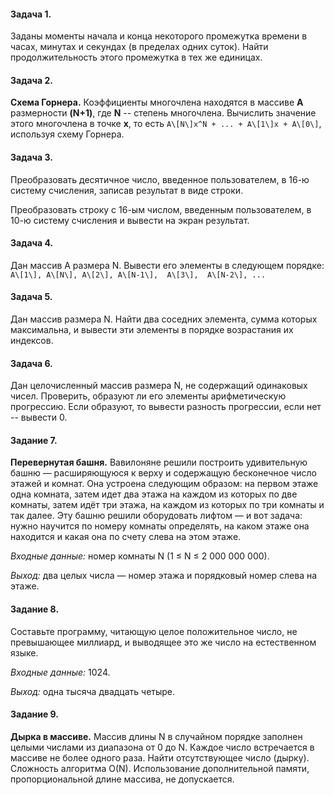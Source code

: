 #### Задача 1.
Заданы моменты начала и конца некоторого промежутка времени в часах, минутах и секундах (в пределах одних суток). 
Найти продолжительность этого промежутка в тех же единицах.

#### Задача 2.
**Схема Горнера.** Коэффициенты многочлена находятся в массиве **A** размерности **(N+1)**, 
где **N** -- степень многочлена. Вычислить значение этого многочлена в точке **x**, то есть
```A\[N\]x^N + ... + A\[1\]x + A\[0\]```, используя схему Горнера.

#### Задача 3.
Преобразовать десятичное число, введенное пользователем, в 16-ю систему счисления, записав результат в виде строки.

Преобразовать строку с 16-ым числом, введенным пользователем, в 10-ю систему счисления и вывести на экран результат.

#### Задача 4.
Дан массив A размера N. Вывести его элементы в следующем порядке: 
```A\[1\], A\[N\], A\[2\], A\[N-1\],  A\[3\],  A\[N-2\], ... ```

#### Задача 5.
Дан массив размера N. Найти два соседних элемента, сумма которых максимальна, и вывести эти элементы в порядке возрастания их индексов.

#### Задача 6.
Дан целочисленный массив размера N, не содержащий одинаковых чисел. 
Проверить, образуют ли его элементы арифметическую прогрессию. 
Если образуют, то вывести разность прогрессии, если нет -- вывести 0.

#### Задание 7.
**Перевернутая башня.** Вавилоняне решили построить удивительную башню — расширяющуюся к верху и содержащую бесконечное число этажей и комнат. 
Она устроена следующим образом: на первом этаже одна комната, затем идет два этажа на каждом из которых по две комнаты, затем идёт три этажа, на каждом из которых по три комнаты и так далее. 
Эту башню решили оборудовать лифтом — и вот задача: нужно научится по номеру комнаты определять, на каком этаже она находится и какая она по счету слева на этом этаже. 

*Входные данные:* номер комнаты N (1 ≤ N ≤ 2 000 000 000). 

*Выход:* два целых числа — номер этажа и порядковый номер слева на этаже.

#### Задание 8.
Составьте программу, читающую целое положительное число, не превышающее миллиард, и выводящее это же число на естественном языке.

*Входные данные:* 1024. 

*Выход:* одна тысяча двадцать четыре.

#### Задание 9.
**Дырка в массиве.** Массив длины N в случайном порядке заполнен целыми числами из диапазона от 0 до N. 
Каждое число встречается в массиве не более одного раза. Найти отсутствующее число (дырку). 
Сложность алгоритма O(N). Использование дополнительной памяти, 
пропорциональной длине массива, не допускается.
